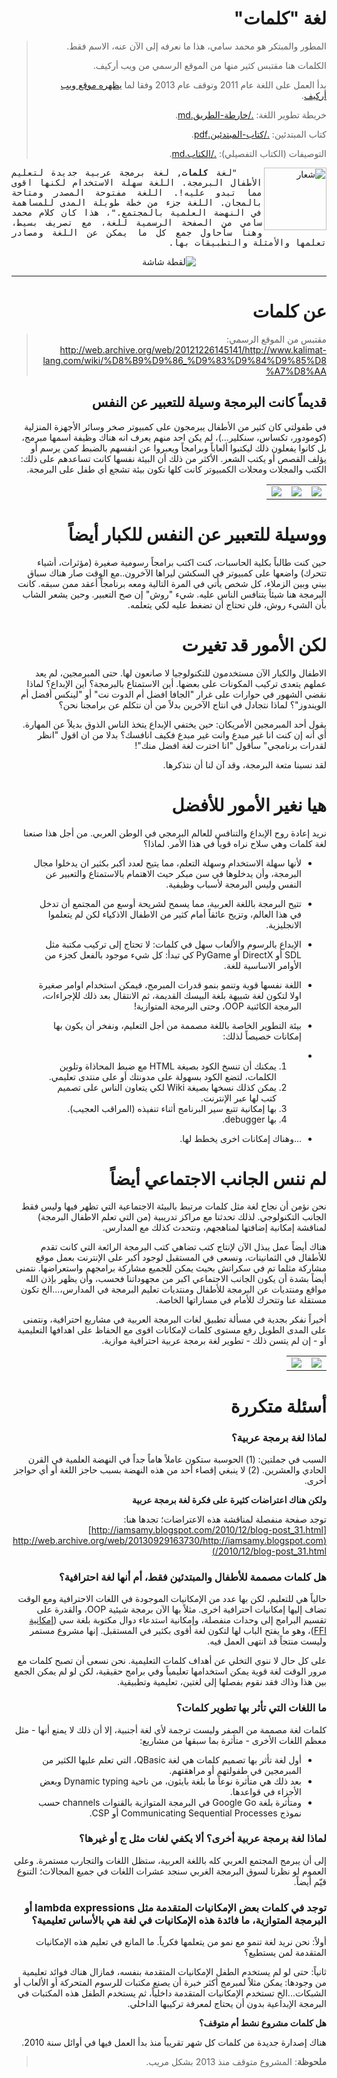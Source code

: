 <div dir=rtl>

# لغة "كلمات"

> المطور والمبتكر هو محمد سامي، هذا ما نعرفه إلى الآن عنه، الاسم فقط.
>
> الكلمات هنا مقتبس كثير منها من الموقع الرسمي من ويب أركيف.
>
> بدأ العمل على اللغة عام 2011  وتوقف عام 2013 وفقا لما [يظهره موقع ويب أركيف](http://web.archive.org/web/2013*/http://www.kalimat-lang.com/wiki/%D8%B9%D9%86_%D9%83%D9%84%D9%85%D8%A7%D8%AA).
>
> خريطة تطوير اللغة: [./خارطة-الطريق.md](./خارطة-الطريق.md).
>
> كتاب المبتدئين: [./كتاب-المبتدئين.pdf](./كتاب-المبتدئين.pdf).
>
> التوصيفات (الكتاب التفصيلي): [./الكتاب.md](./الكتاب.md).

<img alt="شعار" align="right" src="./assets/logo.png" width="100">
<samp><p align="justify" style="text-indent:40px;"> "لغة <b>كلمات</b>, لغة برمجة عربية جديدة لتعليم الأطفال البرمجة. اللغة سهلة الاستخدام لكنها اقوى مما تبدو عليه!. اللغة مفتوحة المصدر ومتاحة بالمجان. اللغة جزء من خطة طويلة المدى للمساهمة في النهضة العلمية بالمجتمع."، هذا كان كلام محمد سامي من الصفحة الرسمية للغة، مع تصريف بسيط، وهنا سأحاول جمع كل ما يمكن عن اللغة ومصادر تعلمها والأمثلة والتطبيقات بها. </p></samp> 


<div align="center">
<img alt="لقطة شاشة" src="./assets/screenshot.png" />
</div>

---

# عن كلمات

> مقتبس من الموقع الرسمي: http://web.archive.org/web/20121226145141/http://www.kalimat-lang.com/wiki/%D8%B9%D9%86_%D9%83%D9%84%D9%85%D8%A7%D8%AA

## قديماً كانت البرمجة وسيلة للتعبير عن النفس

في طفولتي كان كثير من الأطفال يبرمجون على كمبيوتر صخر وسائر الأجهزة المنزلية (كومودور، تكساس، سنكلير...)، لم يكن احد منهم يعرف انه هناك وظيفة اسمها مبرمج، بل كانوا يفعلون ذلك ليكتبوا ألعاباً وبرامجاً ويعبروا عن انفسهم بالضبط كمن يرسم أو يؤلف القصص أو يكتب الشعر. الأكثر من ذلك أن البيئة نفسها كانت تساعدهم على ذلك: الكتب والمجلات ومحلات الكمبيوتر كانت كلها تكون بيئة تشجع أي طفل على البرمجة.

<table align=center>
  <tr>
    <td><img src="./assets/sakhr-logo-tamareen.png" /></td>
    <td><img src="./assets/learn-msx-basic.png" /></td>
    <td><img src="./assets/walt-disney-computer.png" /></td>
  </tr>
</table>

# ووسيلة للتعبير عن النفس للكبار أيضاً

حين كنت طالباً بكلية الحاسبات، كنت اكتب برامجاً رسومية صغيرة (مؤثرات، أشياء تتحرك) واضعها على كمبيوتر في السكشن ليراها الآخرون..مع الوقت صار هناك سباق بيني وبين الزملاء، كل شخص يأتي في المرة التالية ومعه برنامجاً أعقد ممن سبقه. كانت البرمجة هنا شيئاً يتنافس الناس عليه. شيء "روش" إن صح التعبير. وحين يشعر الشاب بأن الشيء روش، فلن تحتاج أن تضغط عليه لكي يتعلمه.

# لكن الأمور قد تغيرت

الاطفال والكبار الآن مستخدمون للتكنولوجيا لا صانعون لها. حتى المبرمجين، لم يعد عملهم يتعدى تركيب المكونات على بعضها. أين الاستمتاع بالبرمجة؟ أين الإبداع؟ لماذا نقضي الشهور في حوارات على غرار "الجافا افضل أم الدوت نت" أو "لينكس أفضل أم الويندوز"؟ لماذا نتجادل في انتاج الآخرين بدلاً من أن نتكلم عن برامجنا نحن؟

يقول أحد المبرمجين الأمريكان: حين يختفي الإبداع يتخذ الناس الذوق بديلاً عن المهارة. أي أنه إن كنت انا غير مبدع وانت غير مبدع فكيف انافسك؟ بدلا من ان اقول "انظر لقدرات برنامجي" سأقول "انا اخترت لغة افضل منك"!

لقد نسينا متعة البرمجة، وقد آن لنا أن نتذكرها.

# هيا نغير الأمور للأفضل

نريد إعادة روح الإبداع والتنافس للعالم البرمجي في الوطن العربي. من أجل هذا صنعنا لغة كلمات وهي سلاح نراه قوياً في هذا الأمر. لماذا؟

- لأنها سهلة الاستخدام وسهلة التعلم، مما يتيح لعدد أكبر بكثير ان يدخلوا مجال البرمجة، وأن يدخلوها في سن مبكر حيث الاهتمام بالاستمتاع والتعبير عن النفس وليس البرمجة لأسباب وظيفية.
- تتيح البرمجة باللغة العربية، مما يسمح لشريحة أوسع من المجتمع أن تدخل في هذا العالم، وتزيح عائقاً أمام كثير من الاطفال الاذكياء لكن لم يتعلموا الانجليزية.
- الإبداع بالرسوم والألعاب سهل في كلمات: لا تحتاج إلى تركيب مكتبة مثل SDL أو DirectX أو PyGame كي تبدأ: كل شيء موجود بالفعل كجزء من الأوامر الاساسية للغة.
- اللغة نفسها قوية وتنمو بنمو قدرات المبرمج، فيمكن استخدام اوامر صغيرة اولا لتكون لغة شبيهة بلغة البيسك القديمة، ثم الانتقال بعد ذلك للإجراءات، البرمجة الكائنية OOP، وحتى البرمجة المتوازية!
- بيئة التطوير الخاصة باللغة مصممة من أجل التعليم، ونفخر أن يكون بها إمكانات خصيصاً لذلك:

- 1. يمكنك أن تنسخ الكود بصيغة HTML مع ضبط المحاذاة وتلوين الكلمات، لتضع الكود بسهولة على مدونتك أو على منتدى تعليمي.
  2. يمكن كذلك نسخها بصيغة Wiki لكي يتعاون الناس على تصميم كتب لها عبر الإنترنت.
  3. بها إمكانية تتبع سير البرنامج أثناء تنفيذه (المراقب العجيب).
  4. بها debugger.
- ...وهناك إمكانات اخرى يخطط لها.

# لم ننس الجانب الاجتماعي أيضاً

نحن نؤمن أن نجاح لغة مثل كلمات مرتبط بالبيئة الاجتماعية التي تظهر فيها وليس فقط الجانب التكنولوجي. لذلك تحدثنا مع مراكز تدريبية (من التي تعلم الاطفال البرمجة) لمناقشة إمكانية إضافتها لمناهجهم، ونتحدث كذلك مع المدارس.

هناك أيضاً عمل يبذل الآن لإنتاج كتب تضاهي كتب البرمجة الرائعة التي كانت تقدم للأطفال في الثمانينات، ونسعى في المستقبل لوجود أكبر على الإنترنت بعمل موقع مشاركة مثلما تم في سكراتش بحيث يمكن للجميع مشاركة برامجهم واستعراضها. نتمنى أيضاً بشدة أن يكون الجانب الاجتماعي اكبر من مجهوداتنا فحسب، وأن يظهر بإذن الله مواقع ومنتديات عن البرمجة للأطفال ومنتديات تعليم البرمجة في المدارس،...الخ تكون مستقلة عنا وتتحرك للأمام في مساراتها الخاصة.

أخيراً نفكر بجدية في مسألة تطبيق لغات البرمجة العربية في مشاريع احترافية، ونتمنى على المدى الطويل رفع مستوى كلمات لإمكانات اقوى مع الحفاظ على اهدافها التعليمية أو - إن لم يتسن ذلك - تطوير لغة برمجة عربية احترافية موازية.

<table align=center>
  <tr>
    <td><img align=center src="./assets/pic1.png" /></td>
    <td><img align=center src="./assets/pic2.png" /></td>
  </tr>
</table>

# أسئلة متكررة

### لماذا لغة برمجة عربية؟

السبب في جملتين: (1) الحوسبة ستكون عاملاً هاماً جداً في النهضة العلمية في القرن الحادي والعشرين. (2) لا ينبغي إقصاء أحد من هذه النهضة بسبب حاجز اللغة أو أي حواجز أخرى.


**ولكن هناك اعتراضات كثيرة على فكرة لغة برمجة عربية**

توجد صفحة منفصلة لمناقشة هذه الاعتراضات؛ تجدها هنا: [http://iamsamy.blogspot.com/2010/12/blog-post_31.html](http://web.archive.org/web/20130929163730/http://iamsamy.blogspot.com/2010/12/blog-post_31.html)



### هل كلمات مصممة للأطفال والمبتدئين فقط، أم أنها لغة احترافية؟

حالياً هي للتعليم، لكن بها عدد من الإمكانيات الموجودة في اللغات الاحترافية ومع الوقت تضاف إليها إمكانيات احترافية اخرى. مثلاً بها الآن برمجة شيئية OOP، والقدرة على تقسيم البرامج إلى وحدات منفصلة، وإمكانية استدعاء دوال مكتوبة بلغة سي ([إمكانية FFI](http://web.archive.org/web/20130929163730/http://iamsamy.blogspot.com/2011/08/blog-post_11.html))، وهو ما يفتح الباب لها لتكون لغة أقوى بكثير في المستقبل. إنها مشروع مستمر وليست منتجاً قد انتهى العمل فيه.

على كل حال لا ننوي التخلي عن أهداف كلمات التعليمية. نحن نسعى أن تصبح كلمات مع مرور الوقت لغة قوية يمكن استخدامها تعليمياً وفي برامج حقيقية، لكن لو لم يمكن الجمع بين هذا وذاك فقد نقوم بفصلها إلى لغتين، تعليمية وتطبيقية.



### ما اللغات التي تأثر بها تطوير كلمات؟

كلمات لغة مصممة من الصفر وليست ترجمة لأي لغة أجنبية، إلا أن ذلك لا يمنع أنها - مثل معظم اللغات الأخرى - متأثرة بما سبقها من مشاريع:

- أول لغة تأثر بها تصميم كلمات هي لغة QBasic، التي تعلم عليها الكثير من المبرمجين في طفولتهم أو مراهقتهم.
- بعد ذلك هي متأثرة نوعاً ما بلغة بايثون، من ناحية Dynamic typing وبعض الأجزاء في قواعدها.
- ومتأثرة بلغة Google Go في البرمجة المتوازية بالقنوات channels حسب نموذج Communicating Sequential Processes أو CSP.



### لماذا لغة برمجة عربية أخرى؟ ألا يكفي لغات مثل ج أو غيرها؟

إلى أن يبرمج المجتمع العربي كله باللغة العربية، ستظل اللغات والتجارب مستمرة. وعلى العموم لو نظرنا لسوق البرمجة الغربي سنجد عشرات اللغات في جميع المجالات؛ التنوع قيّم أيضاً.



### توجد في كلمات بعض الإمكانيات المتقدمة مثل lambda expressions أو البرمجة المتوازية، ما فائدة هذه الإمكانيات في لغة هي بالأساس تعليمية؟


أولاً: نحن نريد لغة تنمو مع نمو من يتعلمها فكرياً. ما المانع في تعليم هذه الإمكانيات المتقدمة لمن يستطيع؟

ثانياً: حتى لو لم يستخدم الطفل الإمكانيات المتقدمة بنفسه، فمازال هناك فوائد تعليمية من وجودها: يمكن مثلاً لمبرمج أكثر خبرة أن يصنع مكتبات للرسوم المتحركة أو الألعاب أو الشبكات...الخ تستخدم الإمكانيات المتقدمة داخلياً، ثم يستخدم الطفل هذه المكتبات في البرمجة الإبداعية بدون أن يحتاج لمعرفة تركيبها الداخلي.


**هل كلمات مشروع نشط أم متوقف؟**

هناك إصدارة جديدة من كلمات كل شهر تقريباً منذ بدأ العمل فيها في أوائل سنة 2010.

> **ملحوظة**: المشروع متوقف منذ 2013 بشكل مريب.
